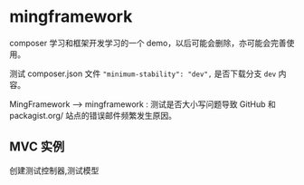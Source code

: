 # mingframework #
composer 学习和框架开发学习的一个 demo，以后可能会删除，亦可能会完善使用。

测试 composer.json 文件 `"minimum-stability": "dev",` 是否下载分支 `dev` 内容。

MingFramework --> mingframework : 测试是否大小写问题导致 GitHub 和 packagist.org/ 站点的错误邮件频繁发生原因。

## MVC 实例 ##
创建测试控制器,测试模型